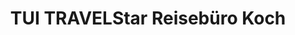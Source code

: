 ---
title: "TUI TRAVELStar Reisebüro Koch"
url: /loxstedt/tui-travelstar-reisebuero-koch/
shop: Reisebüro
---